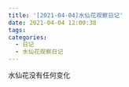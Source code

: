 ```yaml
---
title: '[2021-04-04]水仙花观察日记'
date: 2021-04-04 12:00:38
tags:
categories:
  - 日记
  - 水仙花观察日记
---
```


水仙花没有任何变化